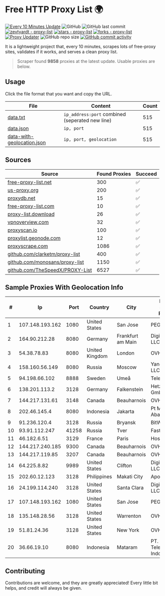
# Free HTTP Proxy List 🌍

[![Every 10 Minutes Update](https://github.com/mertguvencli/http-proxy-list/actions/workflows/main.yml/badge.svg?branch=main)](https://github.com/mertguvencli/http-proxy-list/actions/workflows/main.yml)
![GitHub](https://img.shields.io/github/license/mertguvencli/http-proxy-list)
![GitHub last commit](https://img.shields.io/github/last-commit/mertguvencli/http-proxy-list)
[![zevtyardt - proxy-list](https://img.shields.io/static/v1?label=zevtyardt&message=proxy-list&color=blue&logo=github)](https://github.com/zevtyardt/proxy-list "Go to GitHub repo")
[![stars - proxy-list](https://img.shields.io/github/stars/zevtyardt/proxy-list?style=social)](https://github.com/zevtyardt/proxy-list)
[![forks - proxy-list](https://img.shields.io/github/forks/zevtyardt/proxy-list?style=social)](https://github.com/zevtyardt/proxy-list)
[![Proxy Updater](https://github.com/zevtyardt/proxy-list/workflows/Proxy%20Updater/badge.svg)](https://github.com/zevtyardt/proxy-list/actions?query=workflow:"Proxy+Updater")
![GitHub repo size](https://img.shields.io/github/repo-size/zevtyardt/proxy-list)
[![GitHub commit activity](https://img.shields.io/github/commit-activity/m/zevtyardt/proxy-list?logo=commits)](https://github.com/zevtyardt/proxy-list/commits/main)

It is a lightweight project that, every 10 minutes, scrapes lots of free-proxy sites, validates if it works, and serves a clean proxy list.

> Scraper found **9858** proxies at the latest update. Usable proxies are below.

## Usage

Click the file format that you want and copy the URL.

|File|Content|Count|
|----|-------|-----|
|[data.txt](https://raw.githubusercontent.com/mertguvencli/http-proxy-list/main/proxy-list/data.txt)|`ip_address:port` combined (seperated new line)|515|
|[data.json](https://raw.githubusercontent.com/mertguvencli/http-proxy-list/main/proxy-list/data.json)|`ip, port`|515|
|[data-with-geolocation.json](https://raw.githubusercontent.com/mertguvencli/http-proxy-list/main/proxy-list/data-with-geolocation.json)|`ip, port, geolocation`|515|

## Sources

|Source|Found Proxies|Succeed|
|------|-------------|-------|
|[free-proxy-list.net](https://free-proxy-list.net)|300|✅|
|[us-proxy.org](https://www.us-proxy.org)|200|✅|
|[proxydb.net](http://proxydb.net)|15|✅|
|[free-proxy-list.com](https://free-proxy-list.com/?page=&port=&type%5B%5D=http&type%5B%5D=https&up_time=0&search=Search)|10|✅|
|[proxy-list.download](https://www.proxy-list.download/HTTP)|26|✅|
|[vpnoverview.com](https://vpnoverview.com/privacy/anonymous-browsing/free-proxy-servers)|32|✅|
|[proxyscan.io](https://www.proxyscan.io)|100|✅|
|[proxylist.geonode.com](https://proxylist.geonode.com/api/proxy-list?limit=300&page=1&sort_by=lastChecked&sort_type=desc&protocols=http,https)|12|✅|
|[proxyscrape.com](https://api.proxyscrape.com/v2/?request=displayproxies&protocol=http&timeout=10000&country=all&ssl=all&anonymity=all)|1086|✅|
|[github.com/clarketm/proxy-list](https://raw.githubusercontent.com/clarketm/proxy-list/master/proxy-list-raw.txt)|400|✅|
|[github.com/monosans/proxy-list](https://raw.githubusercontent.com/monosans/proxy-list/main/proxies/http.txt)|1150|✅|
|[github.com/TheSpeedX/PROXY-List](https://raw.githubusercontent.com/TheSpeedX/PROXY-List/master/http.txt)|6527|✅|


## Sample Proxies With Geolocation Info

|#|Ip|Port|Country|City|Internet Service Provider|
|-|--|----|-------|----|-------------------------|
|1|107.148.193.162|1080|United States|San Jose|PEG TECH INC|
|2|164.90.212.28|8080|Germany|Frankfurt am Main|DigitalOcean, LLC|
|3|54.38.78.83|8080|United Kingdom|London|OVH SAS|
|4|158.160.56.149|8080|Russia|Moscow|Yandex.Cloud LLC|
|5|94.198.66.102|8888|Sweden|Umeå|Telecom3|
|6|138.201.113.2|3128|Germany|Falkenstein|Hetzner Online GmbH|
|7|144.217.131.61|3148|Canada|Beauharnois|OVH Hosting|
|8|202.46.145.4|8080|Indonesia|Jakarta|Pt Mithaharum Abadi|
|9|91.236.120.4|3128|Russia|Bryansk|BitWeb LLC|
|10|93.91.112.247|41258|Russia|Tver|Fast Link Ltd.|
|11|46.182.6.51|3129|France|Paris|Hosteur SAS|
|12|144.217.240.185|9300|Canada|Beauharnois|OVH SAS|
|13|144.217.119.85|3207|Canada|Beauharnois|OVH Hosting|
|14|64.225.8.82|9989|United States|Clifton|DigitalOcean, LLC|
|15|202.60.12.123|3128|Philippines|Makati City|Apollo Global|
|16|24.199.114.240|3128|United States|Santa Clara|DigitalOcean, LLC|
|17|107.148.193.162|1080|United States|San Jose|PEG TECH INC|
|18|135.148.28.56|3128|United States|Warrenton|OVH US LLC|
|19|51.81.24.36|3128|United States|New York|OVH US LLC|
|20|36.66.19.10|8080|Indonesia|Mataram|PT. Telekomunikasi Indonesia|



## Contributing

Contributions are welcome, and they are greatly appreciated! Every
little bit helps, and credit will always be given.

